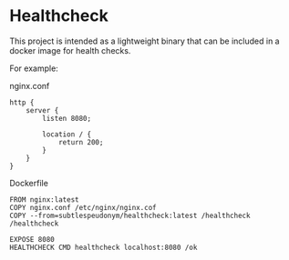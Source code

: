 # Healthcheck

This project is intended as a lightweight binary that can be included in a
docker image for health checks.

For example:

nginx.conf
```nginx
http {
	server {
		listen 8080;

		location / {
			return 200;
		}
	}
}
```

Dockerfile
```docker
FROM nginx:latest
COPY nginx.conf /etc/nginx/nginx.cof
COPY --from=subtlespeudonym/healthcheck:latest /healthcheck /healthcheck

EXPOSE 8080
HEALTHCHECK CMD healthcheck localhost:8080 /ok
```
